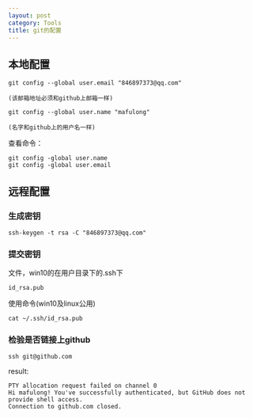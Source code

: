 ```yaml
---
layout: post
category: Tools
title: git的配置
---
```


## 本地配置
```
git config --global user.email "846897373@qq.com"

(该邮箱地址必须和github上邮箱一样)

git config --global user.name "mafulong" 

(名字和github上的用户名一样)
```

查看命令：
```
git config -global user.name
git config -global user.email
```

## 远程配置

### 生成密钥
```
ssh-keygen -t rsa -C "846897373@qq.com"
```

### 提交密钥
文件，win10的在用户目录下的.ssh下
```
id_rsa.pub
```

使用命令(win10及linux公用)
```
cat ~/.ssh/id_rsa.pub 
```

### 检验是否链接上github
```
ssh git@github.com
```

result:
```
PTY allocation request failed on channel 0
Hi mafulong! You've successfully authenticated, but GitHub does not provide shell access.
Connection to github.com closed.
```